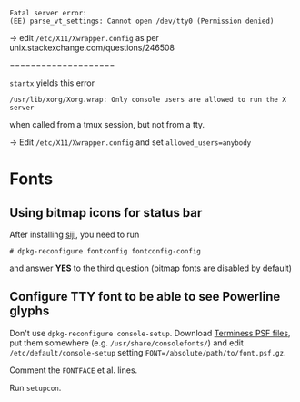 ```
Fatal server error:
(EE) parse_vt_settings: Cannot open /dev/tty0 (Permission denied)
```

-> edit `/etc/X11/Xwrapper.config` as per unix.stackexchange.com/questions/246508

====================

`startx` yields this error

`/usr/lib/xorg/Xorg.wrap: Only console users are allowed to run the X server`

when called from a tmux session, but not from a tty.

-> Edit `/etc/X11/Xwrapper.config` and set `allowed_users=anybody`

# Fonts

## Using bitmap icons for status bar

After installing [siji](https://github.com/stark/siji), you need to run

`# dpkg-reconfigure fontconfig fontconfig-config`

and answer **YES** to the third question (bitmap fonts are disabled by default)

## Configure TTY font to be able to see Powerline glyphs

Don't use `dpkg-reconfigure console-setup`. Download [Terminess PSF files](https://github.com/powerline/fonts/tree/master/Terminus/PSF),
put them somewhere (e.g. `/usr/share/consolefonts/`) and edit `/etc/default/console-setup` setting `FONT=/absolute/path/to/font.psf.gz`.

Comment the `FONTFACE` et al. lines.

Run `setupcon`.
